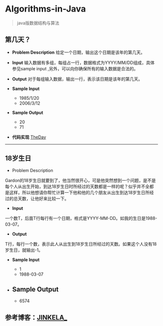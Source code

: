 # Algorithms-in-Java
>java版数据结构与算法

## 第几天？

- **Problem Description**
给定一个日期，输出这个日期是该年的第几天。

- **Input**
输入数据有多组，每组占一行，数据格式为YYYY/MM/DD组成，具体参见sample input ,另外，可以向你确保所有的输入数据是合法的。

- **Output**
对于每组输入数据，输出一行，表示该日期是该年的第几天。

- **Sample Input**
	- 1985/1/20
	- 2006/3/12
 
- **Sample Output**
	- 20
	- 71 

- **代码实现**
[TheDay](https://github.com/mohong/Algorithms-in-Java/blob/master/TheDay.java)

----------

## 18岁生日

- Problem Description

Gardon的18岁生日就要到了，他当然很开心，可是他突然想到一个问题，是不是每个人从出生开始，到达18岁生日时所经过的天数都是一样的呢？似乎并不全都是这样，所以他想请你帮忙计算一下他和他的几个朋友从出生到达18岁生日所经过的总天数，让他好来比较一下。

- **Input**

一个数T，后面T行每行有一个日期，格式是YYYY-MM-DD。如我的生日是1988-03-07。

- **Output**

T行，每行一个数，表示此人从出生到18岁生日所经过的天数。如果这个人没有18岁生日，就输出-1。

- **Sample Input**
	- 1
	- 1988-03-07

- **Sample Output**
	- 
	- 6574


## 参考博客：[JINKELA_](http://blog.csdn.net/GoodLuckAC/article/category/5665809)